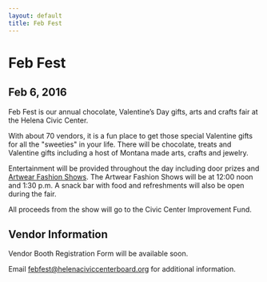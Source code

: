 ```yaml
---
layout: default
title: Feb Fest
---
```


# Feb Fest

## Feb 6, 2016

Feb Fest is our annual chocolate, Valentine’s Day gifts, arts and crafts fair at the Helena Civic Center.

With about 70 vendors, it is a fun place to get those special Valentine gifts for all the "sweeties" in your life. There will be chocolate, treats and Valentine gifts including a host of Montana made arts, crafts and jewelry.

Entertainment will be provided throughout the day including door prizes and [Artwear Fashion Shows](/fashionshow). The Artwear Fashion Shows will be at 12:00 noon and 1:30 p.m. A snack bar with food and refreshments will also be open during the fair.

All proceeds from the show will go to the Civic Center Improvement Fund.

## Vendor Information

Vendor Booth Registration Form will be available soon.

Email <febfest@helenaciviccenterboard.org> for additional information.
